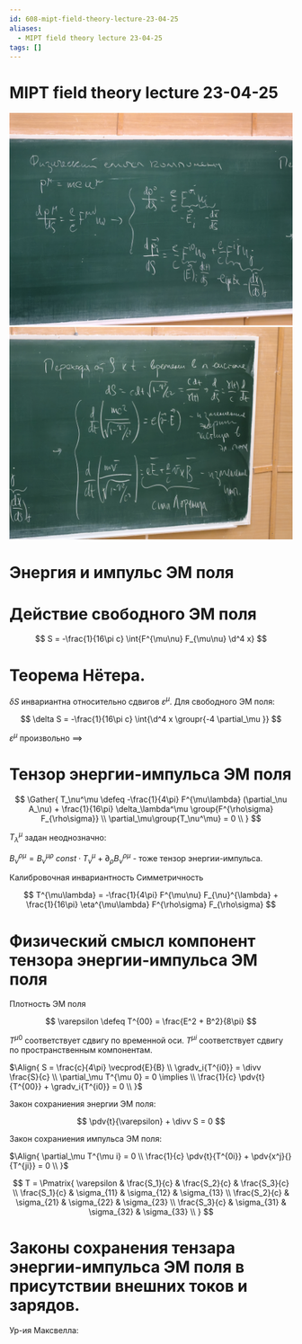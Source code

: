 ```yaml
---
id: 608-mipt-field-theory-lecture-23-04-25
aliases:
  - MIPT field theory lecture 23-04-25
tags: []
---
```


# MIPT field theory lecture 23-04-25

![1.jpg](assets/imgs/23-04-25_09-16-29_904_IMG_20250423_091057.jpg)
![2.jpg](assets/imgs/23-04-25_09-16-29_476_IMG_20250423_091103.jpg)

# Энергия и импульс ЭМ поля

# Действие свободного ЭМ поля

$$
S = -\frac{1}{16\pi c} \int{F^{\mu\nu} F_{\mu\nu} \d^4 x}
$$

# Теорема Нётера.

$\delta S$ инвариантна относительно сдвигов $\varepsilon^\mu$.
Для свободного ЭМ поля:

$$
\delta S = -\frac{1}{16\pi c} \int{\d^4 x \groupr{-4 \partial_\mu }}
$$

$\varepsilon^\mu$ произвольно $\implies$

# Тензор энергии-импульса ЭМ поля

$$
\Gather{
T_\nu^\mu \defeq -\frac{1}{4\pi} F^{\mu\lambda} (\partial_\nu A_\nu) +
\frac{1}{16\pi} \delta_\lambda^\mu \group{F^{\rho\sigma} F_{\rho\sigma}} \\
\partial_\mu\group{T_\nu^\mu} = 0 \\
}
$$

$T_\lambda^\mu$ задан неоднозначно:

$B_\nu^{\rho\mu} = B_\nu^{\mu\rho}$
$const \cdot T_\nu^\mu + \partial_\rho B_\nu^{\rho\mu}$ - тоже тензор энергии-импульса.

Калибровочная инвариантность
Симметричность

$$
T^{\mu\lambda} = -\frac{1}{4\pi} F^{\mu\nu} F_{\nu}^{\lambda} + \frac{1}{16\pi} \eta^{\mu\lambda} F^{\rho\sigma} F_{\rho\sigma}
$$

# Физический смысл компонент тензора энергии-импульса ЭМ поля

Плотность ЭМ поля

$$
\varepsilon \defeq T^{00} = \frac{E^2 + B^2}{8\pi}
$$

$T^{\mu 0}$ соответствует сдвигу по временной оси.
$T^{\mu i}$ соответствует сдвигу по пространственным компонентам.

$\Align{
S = \frac{c}{4\pi} \vecprod{E}{B} \\
\gradv_i{T^{i0}} = \divv \frac{S}{c} \\
\partial_\mu T^{\mu 0} = 0 \implies \\
\frac{1}{c} \pdv{t}{T^{00}} + \gradv_i{T^{i0}} = 0 \\
}$

Закон сохраниения энергии ЭМ поля:

$$
\pdv{t}{\varepsilon} + \divv S = 0
$$

Закон сохраниения импульса ЭМ поля:

$\Align{
\partial_\mu T^{\mu i} = 0 \\
\frac{1}{c} \pdv{t}{T^{0i}} + \pdv{x^j}{}{T^{ji}} = 0 \\
}$

$$
T = \Pmatrix{
\varepsilon & \frac{S_1}{c} & \frac{S_2}{c} & \frac{S_3}{c} \\
\frac{S_1}{c} & \sigma_{11} & \sigma_{12} & \sigma_{13} \\
\frac{S_2}{c} & \sigma_{21} & \sigma_{22} & \sigma_{23} \\
\frac{S_3}{c} & \sigma_{31} & \sigma_{32} & \sigma_{33} \\
}
$$

# Законы сохранения тензара энергии-импульса ЭМ поля в присутствии внешних токов и зарядов.

Ур-ия Максвелла:
